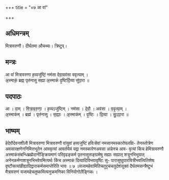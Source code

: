 +++
title = "०७ आ वां"

+++
## अधिमन्त्रम्
मित्रावरुणौ। दीर्घतमा औचथ्यः। त्रिष्टुप्।

## मन्त्रः
आ वां॑ मित्रावरुणा ह॒व्यजु॑ष्टिं॒ नम॑सा देवा॒वव॑सा ववृत्याम् ।  
अ॒स्माकं॒ ब्रह्म॒ पृत॑नासु सह्या अ॒स्माकं॑ वृ॒ष्टिर्दि॒व्या सु॑पा॒रा ॥

## पदपाठः
आ । वा॒म् । मि॒त्रा॒व॒रु॒णा॒ । ह॒व्यऽजु॑ष्टिम् । नम॑सा । दे॒वौ॒ । अव॑सा । व॒वृ॒त्या॒म् ।  
अ॒स्माक॑म् । ब्रह्म॑ । पृत॑नासु । स॒ह्याः॒ । अ॒स्माक॑म् । वृ॒ष्टिः । दि॒व्या । सु॒ऽपा॒रा ॥

## भाष्यम्
हेदेवौदेवनशीलौ मित्रावरुणा मित्रावरुणौ वांयुवां हव्यजुष्टिं हविःसेवां नमसानमस्कारोपलक्षि- तेनस्तोत्रेण अवसारक्षणेननिमित्तभूतेन आववृत्यां आवर्तयेयं यद्वा नमस्कारेणअवसा अन्नेनच आव- वृत्यां किंच हेमित्रावरुणौ अस्माकंसंबन्धिब्रह्मेदानीङ्क्रियमाणं परिवृढङ्कर्म पृतनासुसङ्ग्रामेषु सह्याः सह्यात् शत्रूनभिभूयात् अनेनकर्मणाशत्रूनभिभवेयमित्यर्थः किंच अस्माकं दिव्यादिविभवावृष्टिः सु- पारासुष्ठुपारयित्रीभवत्वितिशेषः वृष्टौसत्यांव्रीह्यादिद्वाराकर्मसमाप्तेरिति भावः ॥ ७ ॥यजामहेवामितिचतुरृचंचतुर्दशंसूक्तं दैर्घतमसन्त्रैष्टुभं मैत्रावरुणं यजामहेचतुष्कमित्यनुक्रमणिका विनियोगोलैङ्गिकः ।